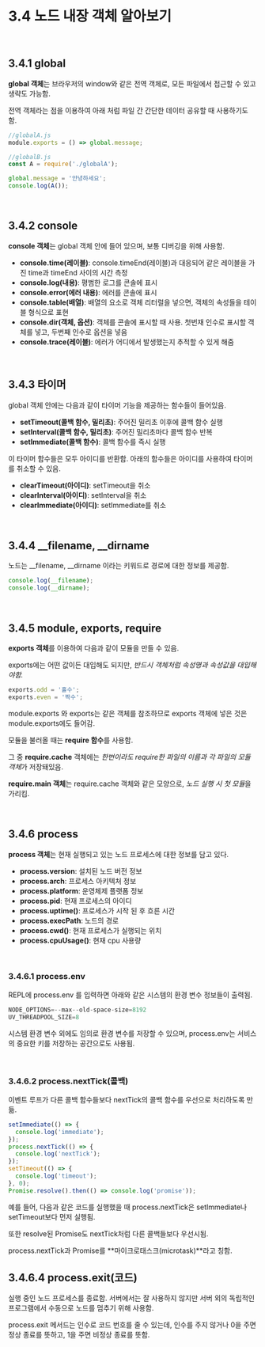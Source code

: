 # 3.4 노드 내장 객체 알아보기

<br/>

## 3.4.1 global

**global 객체**는 브라우저의 window와 같은 전역 객체로, 모든 파일에서 접근할 수 있고 생략도 가능함.

전역 객체라는 점을 이용하여 아래 처럼 파일 간 간단한 데이터 공유할 때 사용하기도 함.

```jsx
//globalA.js
module.exports = () => global.message;
```

```jsx
//globalB.js
const A = require('./globalA');

global.message = '안녕하세요';
console.log(A());
```

<br/>

## 3.4.2 console

**console 객체**는 global 객체 안에 들어 있으며, 보통 디버깅을 위해 사용함.

- **console.time(레이블)**: console.timeEnd(레이블)과 대응되어 같은 레이블을 가진 time과 timeEnd 사이의 시간 측정
- **console.log(내용)**: 평범한 로그를 콘솔에 표시
- **console.error(에러 내용)**: 에러를 콘솔에 표시
- **console.table(배열)**: 배열의 요소로 객체 리터럴을 넣으면, 객체의 속성들을 테이블 형식으로 표현
- **console.dir(객체, 옵션)**: 객체를 콘솔에 표시할 때 사용. 첫번재 인수로 표시할 객체를 넣고, 두번째 인수로 옵션을 넣음
- **console.trace(레이블)**: 에러가 어디에서 발생했는지 추적할 수 있게 해줌

<br/>

## 3.4.3 타이머

global 객체 안에는 다음과 같이 타이머 기능을 제공하는 함수들이 들어있음.

- **setTimeout(콜백 함수, 밀리초)**: 주어진 밀리초 이후에 콜백 함수 실행
- **setInterval(콜백 함수, 밀리초)**: 주어진 밀리초마다 콜백 함수 반복
- **setImmediate(콜백 함수)**: 콜백 함수를 즉시 실행

이 타이머 함수들은 모두 아이디를 반환함. 아래의 함수들은 아이디를 사용하여 타이머를 취소할 수 있음.

- **clearTimeout(아이디)**: setTimeout을 취소
- **clearInterval(아이디)**: setInterval을 취소
- **clearImmediate(아이디)**: setImmediate를 취소

<br/>

## 3.4.4 __filename, __dirname

노드는 __filename, __dirname 이라는 키워드로 경로에 대한 정보를 제공함.

```jsx
console.log(__filename);
console.log(__dirname);
```

<br/>

## 3.4.5 module, exports, require

**exports 객체**를 이용하여 다음과 같이 모듈을 만들 수 있음.

exports에는 어떤 값이든 대입해도 되지만, *반드시 객체처럼 속성명과 속성값을 대입해야함.*

```jsx
exports.odd = '홀수';
exports.even = '짝수';
```

module.exports 와 exports는 같은 객체를 참조하므로 exports 객체에 넣은 것은 module.exports에도 들어감.

모듈을 불러올 때는 **require 함수**를 사용함.

그 중 **require.cache** 객체에는 *한번이라도 require한 파일의 이름과 각 파일의 모듈 객체*가 저장돼있음.

**require.main 객체**는 require.cache 객체와 같은 모양으로, *노드 실행 시 첫 모듈*을 가리킴.

<br/>

## 3.4.6 process

**process 객체**는 현재 실행되고 있는 노드 프로세스에 대한 정보를 담고 있다.

- **process.version**: 설치된 노드 버전 정보
- **process.arch**: 프로세스 아키텍처 정보
- **process.platform**: 운영체제 플랫폼 정보
- **process.pid**: 현재 프로세스의 아이디
- **process.uptime()**: 프로세스가 시작 된 후 흐른 시간
- **process.execPath**: 노드의 경로
- **process.cwd()**: 현재 프로세스가 실행되는 위치
- **process.cpuUsage()**: 현재 cpu 사용량

<br/>

### 3.4.6.1 process.env

REPL에 process.env 를 입력하면 아래와 같은 시스템의 환경 변수 정보들이 출력됨.

```jsx
NODE_OPTIONS=--max--old-space-size=8192
UV_THREADPOOL_SIZE=8
```

시스템 환경 변수 외에도 임의로 환경 변수를 저장할 수 있으며, process.env는 서비스의 중요한 키를 저장하는 공간으로도 사용됨.

<br/>

### 3.4.6.2 process.nextTick(콜백)

이벤트 루프가 다른 콜백 함수들보다 nextTick의 콜백 함수를 우선으로 처리하도록 만듦.

```jsx
setImmediate(() => {
  console.log('immediate');
});
process.nextTick(() => {
  console.log('nextTick');
});
setTimeout(() => {
  console.log('timeout');
}, 0);
Promise.resolve().then(() => console.log('promise'));
```

예를 들어, 다음과 같은 코드를 실행했을 때 process.nextTick은 setImmediate나 setTimeout보다 먼저 실행됨.

또한 resolve된 Promise도 nextTick처럼 다른 콜백들보다 우선시됨. 

process.nextTick과 Promise를 **마이크로태스크(microtask)**라고 칭함.

## 3.4.6.4 process.exit(코드)

실행 중인 노드 프로세스를 종료함. 서버에서는 잘 사용하지 않지만 서버 외의 독립적인 프로그램에서 수동으로 노드를 멈추기 위해 사용함. 

process.exit 메서드는 인수로 코드 번호를 줄 수 있는데, 인수를 주지 않거나 0을 주면 정상 종료를 뜻하고, 1을 주면 비정상 종료를 뜻함.
